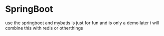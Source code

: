 # SpringBoot
use the springboot and mybatis is just for fun and  is only a demo later i  will  combine this with redis or otherthings


